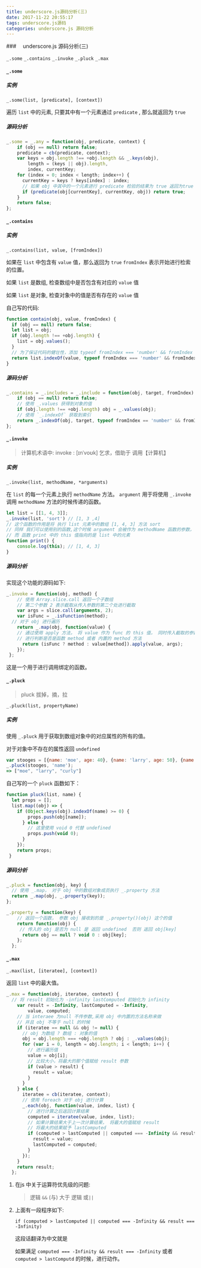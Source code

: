 ```yaml
---
title: underscore.js源码分析(三)
date: 2017-11-22 20:55:17
tags: underscore.js源码
categories: underscore.js 源码分析
---
```


###　 underscore.js 源码分析(三)

`_.some` `_.contains`  `_.invoke`  `_.pluck`  `_.max`

#### `_.some`

##### 实例

`_.some(list, [predicate], [context])`

遍历 `list` 中的元素, 只要其中有一个元素通过 `predicate` , 那么就返回为 `true`

##### 源码分析

```javascript
_.some = _.any = function(obj, predicate, context) {
    if (obj == null) return false;
    predicate = cb(predicate, context);
    var keys = obj.length !== +obj.length && _.keys(obj),
        length = (keys || obj).length,
        index, currentKey;
    for (index = 0; index < length; index++) {
      currentKey = keys ? keys[index] : index;
      // 如果 obj 中其中的一个元素进行 predicate 检验的结果为 true 返回为true
      if (predicate(obj[currentKey], currentKey, obj)) return true;
    }
    return false;
};
```

#### `_.contains`

##### 实例

`_.contains(list, value, [fromIndex])`

如果在 `list` 中包含有 `value` 值，那么返回为 `true` `fromIndex` 表示开始进行检索的位置。

如果 `list` 是数组, 检查数组中是否包含有对应的 `value` 值

如果 `list` 是对象, 检查对象中的值是否有存在的 `value` 值

自己写的代码:

```javascript
function contain(obj, value, fromIndex) {
  if (obj == null) return false;
  let list = obj;
  if (obj.length !== +obj.length) {
    list = obj.values();
  }
  // 为了保证代码的健壮性，添加 typeof fromIndex === 'number' && fromIndex 的判断
  return list.indexOf(value, typeof fromIndex === 'number' && fromIndex) >= 0;
}
```

##### 源码分析

```javascript
_.contains = _.includes = _.include = function(obj, target, fromIndex) {
    if (obj == null) return false;
    // 使用 _.values 获得到对象的值
    if (obj.length !== +obj.length) obj = _.values(obj);
    // 使用 `_.indexOf` 获取到索引
    return _.indexOf(obj, target, typeof fromIndex == 'number' && fromIndex) >= 0;
};
```

#### `_.invoke` 

>计算机术语中: invoke : [ɪnˈvoʊk] 乞求，借助于   调用【计算机】

##### 实例

`_.invoke(list, methodName, *arguments)` 

在 `list` 的每一个元素上执行 `methodName` 方法。 `argument` 用于将使用 `_.invoke` 调用 `methodName` 方法的时候传递的函数。

```javascript
let list = [[1, 4, 3]];
_.invoke(list, 'sort') // [1, 3 ,4]
// 这个函数的作用是将 执行 list 元素中的数组 [1, 4, 3] 方法 sort
// 同样 我们可以使用别的函数,这个时候 argument 会被作为 methodName 函数的参数，
// 而 函数 print 中的 this 值指向的是 list 中的元素
function print() {
    console.log(this); // [1, 4, 3]
}

```

##### 源码分析

实现这个功能的源码如下:

```javascript
_.invoke = function(obj, method) {
    // 使用 Array.slice.call 返回一个子数组
    // 第二个参数 2 表示截取从传入参数的第二个处进行截取
    var args = slice.call(arguments, 2);
    var isFunc = _.isFunction(method);
  // 对于 obj 进行遍历
    return _.map(obj, function(value) {
    // 通过使用 apply 方法， 将 value 作为 func 的 this 值， 同时传入截取的参数
    // 进行判断是否是函数 method 或者 内置的 method 方法
      return (isFunc ? method : value[method]).apply(value, args);
    });
 };
```

这是一个用于进行调用绑定的函数。

#### `_.pluck`

>pluck 拔掉，摘，拉

`_.pluck(list, propertyName)` 

##### 实例

使用 `_.pluck` 用于获取到数组对象中的对应属性的所有的值。

对于对象中不存在的属性返回 `undefined`

```javascript
var stooges = [{name: 'moe', age: 40}, {name: 'larry', age: 50}, {name: 'curly', age: 60}];
_.pluck(stooges, 'name');
=> ["moe", "larry", "curly"]
```

自己写的一个 `pluck` 函数如下：

```javascript
function pluck(list, name) {
  let props = [];
  list.map((obj) => {
    if (Object.keys(obj).indexOf(name) >= 0) {
        props.push(obj[name]);
      } else {
        // 这里使用 void 0 代替 undefined 
        props.push(void 0);
      }
    });
	return props;
 }
```

##### 源码分析

```javascript
_.pluck = function(obj, key) {
  // 使用 _.map， 对于 obj 中的数组对象成员执行 _.property 方法
  return _.map(obj, _.property(key));
};
```

```javascript
_.property = function(key) {
    // 返回一个函数， 参数 obj 接收到的是 _.property()(obj) 这个的值
    return function(obj) {
     // 传入的 obj 是否为 null 是 返回 undefined  否则 返回 obj[key]
      return obj == null ? void 0 : obj[key];
    };
  };
```

#### `_.max`

`_.max(list, [iteratee], [context])` 

返回 `list` 中的最大值。

```javascript
_.max = function(obj, iteratee, context) {
  // 将 result 初始化为 -infinity lastComputed 初始化为 infinity
    var result = -Infinity, lastComputed = -Infinity,
        value, computed;
    // 当 interaee 为null 不传参数,采用 obj 中内置的方法名称来做
    // 并且 obj 不等于 null 的时候
    if (iteratee == null && obj != null) {
      // obj 为数组 ? 数组 : 对象的值
      obj = obj.length === +obj.length ? obj : _.values(obj);
      for (var i = 0, length = obj.length; i < length; i++) {
        // 进行遍历值
        value = obj[i];
        // 比较大小，将最大的那个值赋给 result 参数
        if (value > result) {
          result = value;
        }
      }
    } else {
      iteratee = cb(iteratee, context);
      // 使用 foreach 对于 obj 进行计算
      _.each(obj, function(value, index, list) {
        // 进行计算之后返回计算结果
        computed = iteratee(value, index, list);
        // 如果计算结果大于上一次计算结果， 将最大的值赋给 result
        // 将最大的结果赋予 lastComputed
        if (computed > lastComputed || computed === -Infinity && result === -Infinity) {
          result = value;
          lastComputed = computed;
        }
      });
    }
    return result;
  };
```

1. 在js 中关于运算符优先级的问题:

   >逻辑 `&&` (与) 大于 逻辑 或`||`

2. 上面有一段程序如下:

   `if (computed > lastComputed || computed === -Infinity && result === -Infinity)`

   这段话翻译为中文就是

   如果满足 `computed === -Infinity && result === -Infinity` 或者 `computed > lastComputd` 的时候，进行动作。 